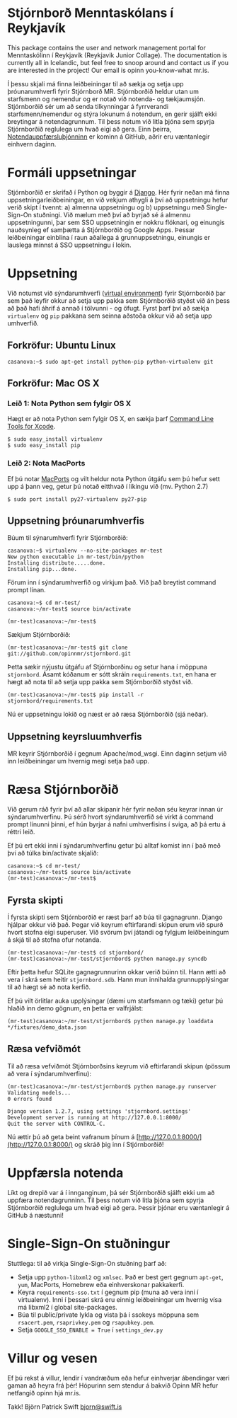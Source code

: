 # Stjórnborð Menntaskólans í Reykjavík

This package contains the user and network management portal for Menntaskólinn í Reykjavík (Reykjavik Junior Collage). The documentation is currently all in Icelandic, but feel free to snoop around and contact us if you are interested in the project! Our email is opinn you-know-what mr.is.

Í þessu skjali má finna leiðbeiningar til að sækja og setja upp þróunarumhverfi fyrir Stjórnborð MR. Stjórnborðið heldur utan um starfsmenn og nemendur og er notað við notenda- og tækjaumsjón. Stjórnborðið sér um að senda tilkynningar á fyrrverandi starfsmenn/nemendur og stýra lokunum á notendum, en gerir sjálft ekki breytingar á notendagrunnum. Til þess notum við litla þjóna sem spyrja Stjórnborðið reglulega um hvað eigi að gera. Einn þeirra, [Notendauppfærsluþjónninn](https://github.com/opinnmr/stjornbord-user-daemon) er kominn á GitHub, aðrir eru væntanlegir einhvern daginn.

# Formáli uppsetningar

Stjórnborðið er skrifað í Python og byggir á [Django](http://www.djangoproject.com). Hér fyrir neðan má finna uppsetningarleiðbeiningar, en við vekjum athygli á því að uppsetningu hefur verið skipt í tvennt: a) almenna uppsetningu og b) uppsetningu með Single-Sign-On stuðningi. Við mælum með því að byrjað sé á almennu uppsetningunni, þar sem SSO uppsetningin er nokkru flóknari, og einungis nauðsynleg ef samþætta á Stjórnborðið og Google Apps. Þessar leiðbeiningar einblína í raun aðallega á grunnuppsetningu, einungis er lauslega minnst á SSO uppsetningu í lokin.


# Uppsetning

Við notumst við sýndarumhverfi ([virtual environment](http://pypi.python.org/pypi/virtualenv)) fyrir Stjórnborðið þar sem það leyfir okkur að setja upp pakka sem Stjórnborðið styðst við án þess að það hafi áhrif á annað í tölvunni - og öfugt. Fyrst þarf því að sækja `virtualenv` og `pip` pakkana sem seinna aðstoða okkur við að setja upp umhverfið.

## Forkröfur: Ubuntu Linux

    casanova:~$ sudo apt-get install python-pip python-virtualenv git

## Forkröfur: Mac OS X

### Leið 1: Nota Python sem fylgir OS X

Hægt er að nota Python sem fylgir OS X, en sækja þarf [Command Line Tools for Xcode](http://developer.apple.com/downloads).

    $ sudo easy_install virtualenv
    $ sudo easy_install pip

### Leið 2: Nota MacPorts

Ef þú notar [MacPorts](http://www.macports.org/) og vilt heldur nota Python útgáfu sem þú hefur sett upp á þann veg, getur þú notað eitthvað í líkingu við (mv. Python 2.7)

    $ sudo port install py27-virtualenv py27-pip


## Uppsetning þróunarumhverfis

Búum til sýnarumhverfi fyrir Stjórnborðið:

    casanova:~$ virtualenv --no-site-packages mr-test
    New python executable in mr-test/bin/python
    Installing distribute.....done.
    Installing pip...done.

Förum inn í sýndarumhverfið og virkjum það. Við það breytist command prompt línan.

    casanova:~$ cd mr-test/
    casanova:~/mr-test$ source bin/activate
    
    (mr-test)casanova:~/mr-test$

Sækjum Stjórnborðið:

    (mr-test)casanova:~/mr-test$ git clone git://github.com/opinnmr/stjornbord.git

Þetta sækir nýjustu útgáfu af Stjórnborðinu og setur hana í möppuna `stjornbord`. Ásamt kóðanum er sótt skráin `requirements.txt`, en hana er hægt að nota til að setja upp pakka sem Stjórnborðið styðst við.

    (mr-test)casanova:~/mr-test$ pip install -r stjornbord/requirements.txt

Nú er uppsetningu lokið og næst er að ræsa Stjórnborðið (sjá neðar).


## Uppsetning keyrsluumhverfis

MR keyrir Stjórnborðið í gegnum Apache/mod_wsgi. Einn daginn setjum við inn leiðbeiningar um hvernig megi setja það upp.


# Ræsa Stjórnborðið

Við gerum ráð fyrir því að allar skipanir hér fyrir neðan séu keyrar innan úr sýndarumhverfinu. Þú sérð hvort sýndarumhverfið sé virkt á command prompt línunni þinni, ef hún byrjar á nafni umhverfisins í sviga, að þá ertu á réttri leið.

Ef þú ert ekki inni í sýndarumhverfinu getur þú alltaf komist inn í það með því að túlka bin/activate skjalið:

    casanova:~$ cd mr-test/
    casanova:~/mr-test$ source bin/activate
    (mr-test)casanova:~/mr-test$ 


## Fyrsta skipti

Í fyrsta skipti sem Stjórnborðið er ræst þarf að búa til gagnagrunn. Django hjálpar okkur við það. Þegar við keyrum eftirfarandi skipun erum við spurð hvort stofna eigi superuser. Við svörum því játandi og fylgjum leiðbeiningum á skjá til að stofna ofur notanda.

    (mr-test)casanova:~/mr-test$ cd stjornbord/
    (mr-test)casanova:~/mr-test/stjornbord$ python manage.py syncdb

Eftir þetta hefur SQLite gagnagrunnurinn okkar verið búinn til. Hann ætti að vera í skrá sem heitir `stjornbord.sdb`. Hann mun innihalda grunnupplýsingar til að hægt sé að nota kerfið.

Ef þú vilt örlitlar auka upplýsingar (dæmi um starfsmann og tæki) getur þú hlaðið inn demo gögnum, en þetta er valfrjálst:

    (mr-test)casanova:~/mr-test/stjornbord$ python manage.py loaddata */fixtures/demo_data.json


## Ræsa vefviðmót

Til að ræsa vefviðmót Stjórnborðsins keyrum við eftirfarandi skipun (pössum að vera í sýndarumhverfinu):

    (mr-test)casanova:~/mr-test/stjornbord$ python manage.py runserver
    Validating models...
    0 errors found

    Django version 1.2.7, using settings 'stjornbord.settings'
    Development server is running at http://127.0.0.1:8000/
    Quit the server with CONTROL-C.


Nú ættir þú að geta beint vafranum þínum á [http://127.0.0.1:8000/](http://127.0.0.1:8000/) og skráð þig inn í Stjórnborðið!


# Uppfærsla notenda

Líkt og drepið var á í innganginum, þá sér Stjórnborðið sjálft ekki um að uppfæra notendagrunninn. Til þess notum við litla þjóna sem spyrja Stjórnborðið reglulega um hvað eigi að gera. Þessir þjónar eru væntanlegir á GitHub á næstunni!

# Single-Sign-On stuðningur

Stuttlega: til að virkja Single-Sign-On stuðning þarf að:

* Setja upp `python-libxml2` og `xmlsec`. Það er best gert gegnum `apt-get`, `yum`, MacPorts, Homebrew eða einhverskonar pakkakerfi.
* Keyra `requirements-sso.txt` í gegnum pip (muna að vera inni í virtualenv). Inni í þessari skrá eru einnig leiðbeiningar um hvernig vísa má libxml2 í global site-packages.
* Búa til public/private lykla og vista þá í ssokeys möppuna sem `rsacert.pem`, `rsaprivkey.pem` og `rsapubkey.pem`.
* Setja `GOOGLE_SSO_ENABLE = True` í `settings_dev.py`


# Villur og vesen

Ef þú rekst á villur, lendir í vandræðum eða hefur einhverjar ábendingar væri gaman að heyra frá þér! Hópurinn sem stendur á bakvið Opinn MR hefur netfangið opinn hjá mr.is.

Takk!
Björn Patrick Swift <bjorn@swift.is>

